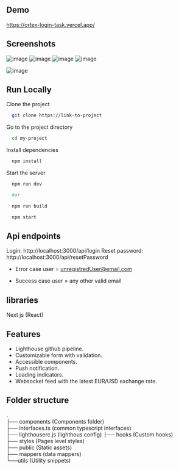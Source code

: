 ## Demo

https://ortex-login-task.vercel.app/

## Screenshots

![image](https://res.cloudinary.com/myproyects/image/upload/v1645383079/proyects/all-screens-min_ooige0.webp)
![image](https://res.cloudinary.com/myproyects/image/upload/v1645383082/proyects/descktop-min_qeev0a.webp)
![image](https://res.cloudinary.com/myproyects/image/upload/v1645383078/proyects/mobile-min_fo6pxo.webp)
![image](https://res.cloudinary.com/myproyects/image/upload/v1645383077/proyects/tablet-min_rxncei.webp)

![image](https://res.cloudinary.com/myproyects/image/upload/v1645383078/proyects/lighthouse-min_omekxw.webp)

## Run Locally

Clone the project

```bash
  git clone https://link-to-project
```

Go to the project directory

```bash
  cd my-project
```

Install dependencies

```bash
  npm install
```

Start the server

```bash
  npm run dev

  #or

  npm run build

  npm start

```

## Api endpoints

Login: http://localhost:3000/api/login
Reset password: http://localhost:3000/api/resetPassword

- Error case user = unregistredUser@email.com

- Success case user = any other valid email

## libraries

Next js (React)

## Features

- Lighthouse github pipeline.
- Customizable form with validation.
- Accessible components.
- Push notification.
- Loading indicators.
- Websocket feed with the latest EUR/USD exchange rate.

## Folder structure

.  
├── components (Components folder)  
├── interfaces.ts (common typescript interfaces)  
├── lighthouserc.js (lighthous config)
├── hooks (Custom hooks)  
├── styles (Pages level styles)  
├── public (Static assets)  
├── mappers (data mappers)  
└──utils (Utility snippets)
